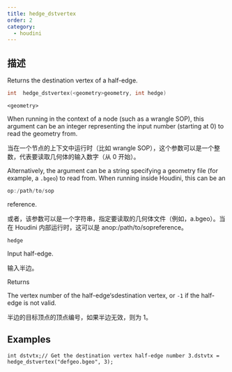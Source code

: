```yaml
---
title: hedge_dstvertex
order: 2
category:
  - houdini
---
```

    
## 描述

Returns the destination vertex of a half-edge.

```c
int  hedge_dstvertex(<geometry>geometry, int hedge)
```

`<geometry>`

When running in the context of a node (such as a wrangle SOP), this argument
can be an integer representing the input number (starting at 0) to read the
geometry from.

当在一个节点的上下文中运行时（比如 wrangle SOP），这个参数可以是一个整数，代表要读取几何体的输入数字（从 0 开始）。

Alternatively, the argument can be a string specifying a geometry file (for
example, a `.bgeo`) to read from. When running inside Houdini, this can be an

```c
op:/path/to/sop
```

reference.

或者，该参数可以是一个字符串，指定要读取的几何体文件（例如，a.bgeo）。当在 Houdini 内部运行时，这可以是 anop:/path/to/sopreference。

`hedge`

Input half-edge.

输入半边。

Returns

The vertex number of the half-edge‘sdestination vertex, or `-1` if the
half-edge is not valid.

半边的目标顶点的顶点编号，如果半边无效，则为 1。

## Examples

    int dstvtx;// Get the destination vertex half-edge number 3.dstvtx = hedge_dstvertex("defgeo.bgeo", 3);
